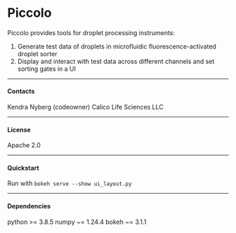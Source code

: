 # Piccolo

#### 

Piccolo provides tools for droplet processing instruments:

1. Generate test data of droplets in microfluidic fluorescence-activated droplet sorter 
2. Display and interact with test data across different channels and set sorting gates in a UI


---

#### Contacts

Kendra Nyberg (codeowner)
Calico Life Sciences LLC


---

#### License

Apache 2.0


---

#### Quickstart

Run with `bokeh serve --show ui_layout.py`


---

#### Dependencies

python >= 3.8.5
numpy ~= 1.24.4
bokeh ~= 3.1.1
